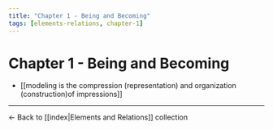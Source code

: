 ```yaml
---
title: "Chapter 1 - Being and Becoming"
tags: [elements-relations, chapter-1]
---
```


# Chapter 1 - Being and Becoming

- [[modeling is the compression (representation) and organization (construction)of impressions]]

---

← Back to [[index|Elements and Relations]] collection 